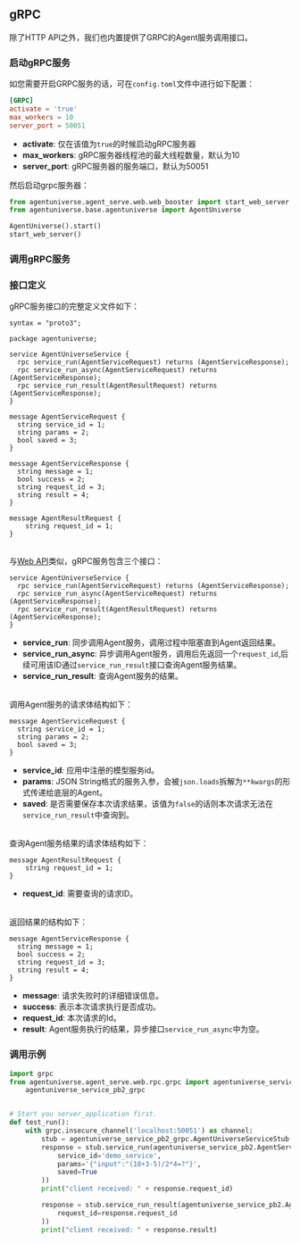 ## gRPC
除了HTTP API之外，我们也内置提供了GRPC的Agent服务调用接口。

### 启动gRPC服务
如您需要开启GRPC服务的话，可在`config.toml`文件中进行如下配置：
```toml
[GRPC]
activate = 'true'
max_workers = 10
server_port = 50051
```
- **activate**: 仅在该值为`true`的时候启动gRPC服务器
- **max_workers**: gRPC服务器线程池的最大线程数量，默认为10
- **server_port**: gRPC服务器的服务端口，默认为50051

然后启动grpc服务器：
```python
from agentuniverse.agent_serve.web.web_booster import start_web_server
from agentuniverse.base.agentuniverse import AgentUniverse

AgentUniverse().start()
start_web_server()
```


### 调用gRPC服务

### 接口定义
gRPC服务接口的完整定义文件如下：
```text
syntax = "proto3";

package agentuniverse;

service AgentUniverseService {
  rpc service_run(AgentServiceRequest) returns (AgentServiceResponse);
  rpc service_run_async(AgentServiceRequest) returns (AgentServiceResponse);
  rpc service_run_result(AgentResultRequest) returns (AgentServiceResponse);
}

message AgentServiceRequest {
  string service_id = 1;
  string params = 2;
  bool saved = 3;
}

message AgentServiceResponse {
  string message = 1;
  bool success = 2;
  string request_id = 3;
  string result = 4;
}

message AgentResultRequest {
    string request_id = 1;
}
```
\
与[Web API](2_4_1_服务Api.md)类似，gRPC服务包含三个接口：
```text
service AgentUniverseService {
  rpc service_run(AgentServiceRequest) returns (AgentServiceResponse);
  rpc service_run_async(AgentServiceRequest) returns (AgentServiceResponse);
  rpc service_run_result(AgentResultRequest) returns (AgentServiceResponse);
}
```
- **service_run**: 同步调用Agent服务，调用过程中阻塞直到Agent返回结果。
- **service_run_async**: 异步调用Agent服务，调用后先返回一个`request_id`,后续可用该ID通过`service_run_result`接口查询Agent服务结果。
- **service_run_result**: 查询Agent服务的结果。

\
调用Agent服务的请求体结构如下：
```text
message AgentServiceRequest {
  string service_id = 1;
  string params = 2;
  bool saved = 3;
}
```
- **service_id**: 应用中注册的模型服务id。
- **params**: JSON String格式的服务入参，会被`json.loads`拆解为`**kwargs`的形式传递给底层的Agent。
- **saved**: 是否需要保存本次请求结果，该值为`false`的话则本次请求无法在`service_run_result`中查询到。

\
查询Agent服务结果的请求体结构如下：
```text
message AgentResultRequest {
    string request_id = 1;
}
```
- **request_id**: 需要查询的请求ID。

\
返回结果的结构如下：
```text
message AgentServiceResponse {
  string message = 1;
  bool success = 2;
  string request_id = 3;
  string result = 4;
}
```
- **message**: 请求失败时的详细错误信息。
- **success**: 表示本次请求执行是否成功。
- **request_id**: 本次请求的Id。
- **result**: Agent服务执行的结果，异步接口`service_run_async`中为空。

### 调用示例
```python
import grpc
from agentuniverse.agent_serve.web.rpc.grpc import agentuniverse_service_pb2, \
    agentuniverse_service_pb2_grpc


# Start you server_application first.
def test_run():
    with grpc.insecure_channel('localhost:50051') as channel:
        stub = agentuniverse_service_pb2_grpc.AgentUniverseServiceStub(channel)
        response = stub.service_run(agentuniverse_service_pb2.AgentServiceRequest(
            service_id='demo_service',
            params='{"input":"(18+3-5)/2*4=?"}',
            saved=True
        ))
        print("client received: " + response.request_id)

        response = stub.service_run_result(agentuniverse_service_pb2.AgentResultRequest(
            request_id=response.request_id
        ))
        print("client received: " + response.result)
```




